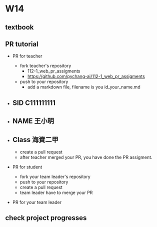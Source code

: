 # W14

## textbook

## PR tutorial

- PR for teacher
  - fork teacher's repository
    - 112-1_web_pr_assigments
    - <https://github.com/pychang-ai/112-1_web_pr_assigments>
  - push to your repository  
    - add a markdown file, filename is you id_your_name.md

- ## SID C111111111

- ## NAME 王小明

- ## Class 海資二甲

  - create a pull request
  - after teacher merged your PR, you have done the PR assigment.
- PR for student
  - fork your team leader's repository
  - push to your repository
  - create a pull request
  - team leader have to merge your PR
- PR for your team leader

## check project progresses
